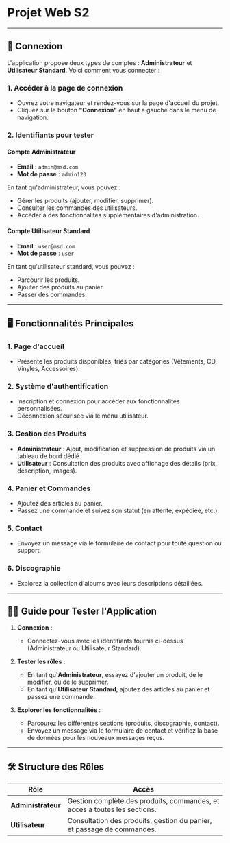 # Projet Web S2

---

## 🔑 Connexion

L'application propose deux types de comptes : **Administrateur** et **Utilisateur Standard**. Voici comment vous connecter :

### 1. **Accéder à la page de connexion**
   - Ouvrez votre navigateur et rendez-vous sur la page d'accueil du projet.
   - Cliquez sur le bouton **"Connexion"** en haut a gauche dans le menu de navigation.

### 2. **Identifiants pour tester**

#### Compte Administrateur
- **Email** : `admin@msd.com`  
- **Mot de passe** : `admin123`  

En tant qu'administrateur, vous pouvez :
   - Gérer les produits (ajouter, modifier, supprimer).
   - Consulter les commandes des utilisateurs.
   - Accéder à des fonctionnalités supplémentaires d'administration.

#### Compte Utilisateur Standard
- **Email** : `user@msd.com`  
- **Mot de passe** : `user`  

En tant qu'utilisateur standard, vous pouvez :
   - Parcourir les produits.
   - Ajouter des produits au panier.
   - Passer des commandes.

---

## 🖥️ Fonctionnalités Principales

### 1. **Page d'accueil**
   - Présente les produits disponibles, triés par catégories (Vêtements, CD, Vinyles, Accessoires).

### 2. **Système d'authentification**
   - Inscription et connexion pour accéder aux fonctionnalités personnalisées.
   - Déconnexion sécurisée via le menu utilisateur.

### 3. **Gestion des Produits**
   - **Administrateur** : Ajout, modification et suppression de produits via un tableau de bord dédié.
   - **Utilisateur** : Consultation des produits avec affichage des détails (prix, description, images).

### 4. **Panier et Commandes**
   - Ajoutez des articles au panier.
   - Passez une commande et suivez son statut (en attente, expédiée, etc.).

### 5. **Contact**
   - Envoyez un message via le formulaire de contact pour toute question ou support.

### 6. **Discographie**
   - Explorez la collection d'albums avec leurs descriptions détaillées.

---

## 👩‍🏫 Guide pour Tester l'Application

1. **Connexion** :
   - Connectez-vous avec les identifiants fournis ci-dessus (Administrateur ou Utilisateur Standard).

2. **Tester les rôles** :
   - En tant qu'**Administrateur**, essayez d'ajouter un produit, de le modifier, ou de le supprimer.
   - En tant qu'**Utilisateur Standard**, ajoutez des articles au panier et passez une commande.

3. **Explorer les fonctionnalités** :
   - Parcourez les différentes sections (produits, discographie, contact).
   - Envoyez un message via le formulaire de contact et vérifiez la base de données pour les nouveaux messages reçus.

---

## 🛠️ Structure des Rôles

| **Rôle**           | **Accès**                                                                 |
|---------------------|---------------------------------------------------------------------------|
| **Administrateur**  | Gestion complète des produits, commandes, et accès à toutes les sections. |
| **Utilisateur**     | Consultation des produits, gestion du panier, et passage de commandes.   |
